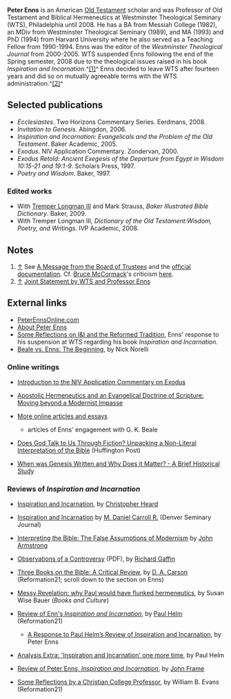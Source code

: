 **Peter Enns** is an American
[Old Testament](Old_Testament "Old Testament") scholar and was
Professor of Old Testament and Biblical Hermeneutics at
Westminster Theological Seminary 
(WTS), Philadelphia until 2008. He has a BA from Messiah College 
(1982), an MDiv from Westminster Theological Seminary (1989), and
MA (1993) and PhD (1994) from
Harvard University where he also served as a Teaching Fellow from 1990-1994. Enns was
the editor of the *Westminster Theological Journal* from 2000-2005.
WTS suspended Enns following the end of the Spring semester, 2008
due to the theological issues raised in his book
*Inspiration and Incarnation*.^[[1]](#note-0)^ Enns decided to
leave WTS after fourteen years and did so on mutually agreeable
terms with the WTS administration.^[[2]](#note-1)^

## Selected publications

-   *Ecclesiastes*. Two Horizons Commentary Series. Eerdmans, 2008.
-   *Invitation to Genesis*. Abingdon, 2006.
-   *Inspiration and Incarnation: Evangelicals and the Problem of the Old Testament*.
    Baker Academic, 2005.
-   *Exodus*. NIV Application Commentary. Zondervan, 2000.
-   *Exodus Retold: Ancient Exegesis of the Departure from Egypt in Wisdom 10:15-21 and 19:1-9*.
    Scholars Press, 1997.
-   *Poetry and Wisdom*. Baker, 1997.

### Edited works

-   With
    [Tremper Longman III](Tremper_Longman_III "Tremper Longman III")
    and Mark Strauss, *Baker Illustrated Bible Dictionary*. Baker,
    2009.
-   With Tremper Longman III,
    *Dictionary of the Old Testament:Wisdom, Poetry, and Writings*. IVP
    Academic, 2008.

## Notes

1.  [↑](#ref-0) See
    [A Message from the Board of Trustees](http://www.wts.edu/stayinformed/view.html?id=104)
    and the
    [official documentation](http://www.wts.edu/about/beliefs/statements/theological_discussion_documen.html).
    Cf. [Bruce McCormack](Bruce_McCormack "Bruce McCormack")'s
    criticism
    [here](http://aboulet.wordpress.com/2008/05/20/reformed-christology-and-the-westminster-htfc-report/).
2.  [↑](#ref-1)
    [Joint Statement by WTS and Professor Enns](http://www.wts.edu/stayinformed/view.html?id=187)

## External links

-   [PeterEnnsOnline.com](http://peterennsonline.com/)
-   [About Peter Enns](http://peterennsonline.com/about/)
-   [Some Reflections on I&I and the Reformed Tradition](http://peterennsonline.com/2008/06/02/some-reflections-on-ii-and-the-reformed-tradition/),
    Enns' response to his suspension at WTS regarding his book
    *Inspiration and Incarnation*.
-   [Beale vs. Enns: The Beginning](http://rdtwot.wordpress.com/2009/01/08/beale-vs-enns-the-beginning/),
    by Nick Norelli

### Online writings

-   [Introduction to the NIV Application Commentary on Exodus](http://www.wts.edu/resources/articles/enns_exodus.html)
-   [Apostolic Hermeneutics and an Evangelical Doctrine of Scripture: Moving beyond a Modernist Impasse](http://www.wts.edu/resources/articles/enns_impasse.html)
-   [More online articles and essays](http://peterennsonline.com/articles-and-essays/)
    - articles of Enns' engagement with G. K. Beale
-   [Does God Talk to Us Through Fiction? Unpacking a Non-Literal Interpretation of the Bible](http://www.huffingtonpost.com/pete-enns-phd/does-god-talk-to-us-throu_b_637765.html)
    (Huffington Post)

-   [When was Genesis Written and Why Does it Matter? - A Brief Historical Study](http://biologos.org/uploads/resources/enns_scholarly_essay3.pdf)

### Reviews of *Inspiration and Incarnation*

-   [Inspiration and Incarnation](http://www.heardworld.com/higgaion/?p=89),
    by
    [Christopher Heard](index.php?title=Christopher_Heard&action=edit&redlink=1 "Christopher Heard (page does not exist)")
-   [Inspiration and Incarnation](http://www.denverseminary.edu/article/inspiration-and-incarnation/)
    by
    [M. Daniel Carroll R.](index.php?title=M._Daniel_Carroll_R.&action=edit&redlink=1 "M. Daniel Carroll R. (page does not exist)")
    (Denver Seminary Journal)
-   [Interpreting the Bible: The False Assumptions of Modernism](http://johnharmstrong.typepad.com/john_h_armstrong_/2005/09/interpreting_th.html)
    by
    [John Armstrong](index.php?title=John_Armstrong&action=edit&redlink=1 "John Armstrong (page does not exist)")

-   [Observations of a Controversy](http://nbatzig.googlepages.com/Gaffin_Critique1.pdf)
    (PDF), by [Richard Gaffin](Richard_Gaffin "Richard Gaffin")
-   [Three Books on the Bible: A Critical Review](http://reformation21.com/Past_Issues/2006_Issues_1_16_/2006_Issues_1_16_Shelf_LIfe/May_2006/May_2006/181/vobId__2926/pm__434/),
    by [D. A. Carson](D._A._Carson "D. A. Carson") (Reformation21;
    scroll down to the section on Enns)
-   [Messy Revelation: why Paul would have flunked hermeneutics](http://www.christianitytoday.com/bc/2006/003/3.8.html),
    by Susan Wise Bauer (*Books and Culture*)
-   [Review of Enn's *Inspiration and Incarnation*](http://www.reformation21.com/Past_Issues/2006_Issues_1_16_/2006_Issues_1_16_Shelf_LIfe/April_2006/April_2006/166/vobId__2795/pm__392/),
    by [Paul Helm](Paul_Helm "Paul Helm") (Reformation21)
    -   [A Response to Paul Helm’s Review of Inspiration and Incarnation](http://peterennsonline.com/ii/a-response-to-paul-helms-review-of-inspiration-and-incarnation/),
        by Peter Enns

-   [Analysis Extra: 'Inspiration and Incarnation' one more time](http://paulhelmsdeep.blogspot.com/2008/01/analysis-extra-inspiration-and.html),
    by Paul Helm
-   [Review of Peter Enns, *Inspiration and Incarnation*](http://www.frame-poythress.org/frame_articles/2008Enns.htm),
    by [John Frame](John_Frame "John Frame")
-   [Some Reflections by a Christian College Professor](http://www.reformation21.org/featured/some-reflections-by-a-christian-college-professor.php),
    by William B. Evans (Reformation21)



